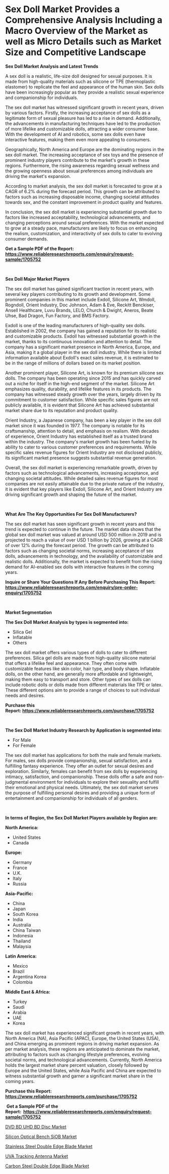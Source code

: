 <p><h1>Sex Doll Market Provides a Comprehensive Analysis Including a Macro Overview of the Market as well as Micro Details such as Market Size and Competitive Landscape</h1></p><p><strong>Sex Doll Market Analysis and Latest Trends</strong></p>
<p><p>A sex doll is a realistic, life-size doll designed for sexual purposes. It is made from high-quality materials such as silicone or TPE (thermoplastic elastomer) to replicate the feel and appearance of the human skin. Sex dolls have been increasingly popular as they provide a realistic sexual experience and companionship for individuals.</p><p>The sex doll market has witnessed significant growth in recent years, driven by various factors. Firstly, the increasing acceptance of sex dolls as a legitimate form of sexual pleasure has led to a rise in demand. Additionally, the advancements in manufacturing techniques have led to the production of more lifelike and customizable dolls, attracting a wider consumer base. With the development of AI and robotics, some sex dolls even have interactive features, making them even more appealing to consumers.</p><p>Geographically, North America and Europe are the dominating regions in the sex doll market. The increasing acceptance of sex toys and the presence of prominent industry players contribute to the market's growth in these regions. Furthermore, the rising awareness regarding sexual wellness and the growing openness about sexual preferences among individuals are driving the market's expansion.</p><p>According to market analysis, the sex doll market is forecasted to grow at a CAGR of 6.2% during the forecast period. This growth can be attributed to factors such as increasing disposable income, changing societal attitudes towards sex, and the constant improvement in product quality and features.</p><p>In conclusion, the sex doll market is experiencing substantial growth due to factors like increased acceptability, technological advancements, and changing perceptions around sexual preferences. With the market expected to grow at a steady pace, manufacturers are likely to focus on enhancing the realism, customization, and interactivity of sex dolls to cater to evolving consumer demands.</p></p>
<p><strong>Get a Sample PDF of the Report:&nbsp; <a href="https://www.reliableresearchreports.com/enquiry/request-sample/1705752">https://www.reliableresearchreports.com/enquiry/request-sample/1705752</a></strong></p>
<p>&nbsp;</p>
<p><strong>Sex Doll Major Market Players</strong></p>
<p><p>The sex doll market has gained significant traction in recent years, with several key players contributing to its growth and development. Some prominent companies in this market include Exdoll, Silicone Art, Wmdoll, Rogndoll, Orient Industry, Doc Johnson, Adam & Eve, Reckitt Benckiser, Ansell Healthcare, Luvu Brands, LELO, Church & Dwight, Aneros, Beate Uhse, Bad Dragon, Fun Factory, and BMS Factory.</p><p>Exdoll is one of the leading manufacturers of high-quality sex dolls. Established in 2002, the company has gained a reputation for its realistic and customizable products. Exdoll has witnessed substantial growth in the market, thanks to its continuous innovation and attention to detail. The company has a significant market presence in North America, Europe, and Asia, making it a global player in the sex doll industry. While there is limited information available about Exdoll's exact sales revenue, it is estimated to be in the range of millions of dollars based on its market position.</p><p>Another prominent player, Silicone Art, is known for its premium silicone sex dolls. The company has been operating since 2015 and has quickly carved out a niche for itself in the high-end segment of the market. Silicone Art emphasizes quality, durability, and lifelike features in its products. The company has witnessed steady growth over the years, largely driven by its commitment to customer satisfaction. While specific sales figures are not publicly available, it is evident that Silicone Art has achieved substantial market share due to its reputation and product quality.</p><p>Orient Industry, a Japanese company, has been a key player in the sex doll market since it was founded in 1977. The company is notable for its craftsmanship, attention to detail, and emphasis on realism. With decades of experience, Orient Industry has established itself as a trusted brand within the industry. The company's market growth has been fueled by its ability to cater to various customer preferences and requirements. While specific sales revenue figures for Orient Industry are not disclosed publicly, its significant market presence suggests substantial revenue generation.</p><p>Overall, the sex doll market is experiencing remarkable growth, driven by factors such as technological advancements, increasing acceptance, and changing societal attitudes. While detailed sales revenue figures for most companies are not easily attainable due to the private nature of the industry, it is evident that key players like Exdoll, Silicone Art, and Orient Industry are driving significant growth and shaping the future of the market.</p></p>
<p>&nbsp;</p>
<p><strong>What Are The Key Opportunities For Sex Doll Manufacturers?</strong></p>
<p><p>The sex doll market has seen significant growth in recent years and this trend is expected to continue in the future. The market data shows that the global sex doll market was valued at around USD 500 million in 2019 and is projected to reach a value of over USD 1 billion by 2026, growing at a CAGR of over 12% during the forecast period. The growth can be attributed to factors such as changing societal norms, increasing acceptance of sex dolls, advancements in technology, and the availability of customizable and realistic dolls. Additionally, the market is expected to benefit from the rising demand for AI-enabled sex dolls with interactive features in the coming years.</p></p>
<p><strong>Inquire or Share Your Questions If Any Before Purchasing This Report: <a href="https://www.reliableresearchreports.com/enquiry/pre-order-enquiry/1705752">https://www.reliableresearchreports.com/enquiry/pre-order-enquiry/1705752</a></strong></p>
<p>&nbsp;</p>
<p><strong>Market Segmentation</strong></p>
<p><strong>The Sex Doll Market Analysis by types is segmented into:</strong></p>
<p><ul><li>Silica Gel</li><li>Inflatable</li><li>Others</li></ul></p>
<p><p>The sex doll market offers various types of dolls to cater to different preferences. Silica gel dolls are made from high-quality silicone material that offers a lifelike feel and appearance. They often come with customizable features like skin color, hair type, and body shape. Inflatable dolls, on the other hand, are generally more affordable and lightweight, making them easy to transport and store. Other types of sex dolls can include robotic dolls or dolls made from different materials like TPE or latex. These different options aim to provide a range of choices to suit individual needs and desires.</p></p>
<p><strong>Purchase this Report:&nbsp;<a href="https://www.reliableresearchreports.com/purchase/1705752">https://www.reliableresearchreports.com/purchase/1705752</a></strong></p>
<p>&nbsp;</p>
<p><strong>The Sex Doll Market Industry Research by Application is segmented into:</strong></p>
<p><ul><li>For Male</li><li>For Female</li></ul></p>
<p><p>The sex doll market has applications for both the male and female markets. For males, sex dolls provide companionship, sexual satisfaction, and a fulfilling fantasy experience. They offer an outlet for sexual desires and exploration. Similarly, females can benefit from sex dolls by experiencing intimacy, satisfaction, and companionship. These dolls offer a safe and non-judgmental environment for individuals to explore their sexuality and fulfill their emotional and physical needs. Ultimately, the sex doll market serves the purpose of fulfilling personal desires and providing a unique form of entertainment and companionship for individuals of all genders.</p></p>
<p>&nbsp;</p>
<p><strong>In terms of Region, the Sex Doll Market Players available by Region are:</strong></p>
<p>
    <p> <strong> North America: </strong>
        <ul>
            <li>United States</li>
            <li>Canada</li>
        </ul>
        </p> 
    <p> <strong> Europe: </strong>
        <ul>
            <li>Germany</li>
            <li>France</li>
            <li>U.K.</li>
            <li>Italy</li>
            <li>Russia</li>
        </ul>
        </p> 
    <p> <strong> Asia-Pacific: </strong>
        <ul>
            <li>China</li>
            <li>Japan</li>
            <li>South Korea</li>
            <li>India</li>
            <li>Australia</li>
            <li>China Taiwan</li>
            <li>Indonesia</li>
            <li>Thailand</li>
            <li>Malaysia</li>
        </ul>
        </p> 
    <p> <strong> Latin America: </strong>
        <ul>
            <li>Mexico</li>
            <li>Brazil</li>
            <li>Argentina Korea</li>
            <li>Colombia</li>
        </ul>
        </p> 
    <p> <strong> Middle East & Africa: </strong>
        <ul>
            <li>Turkey</li>
            <li>Saudi</li>
            <li>Arabia</li>
            <li>UAE</li>
            <li>Korea</li>
        </ul>
    </p>
    </p>
<p><p>The sex doll market has experienced significant growth in recent years, with North America (NA), Asia Pacific (APAC), Europe, the United States (USA), and China emerging as prominent regions in driving market expansion. As per market analysis, these regions are anticipated to dominate the market, attributing to factors such as changing lifestyle preferences, evolving societal norms, and technological advancements. Currently, North America holds the largest market share percent valuation, closely followed by Europe and the United States, while Asia Pacific and China are expected to witness substantial growth and garner a significant market share in the coming years.</p></p>
<p><strong>Purchase this Report: <a href="https://www.reliableresearchreports.com/purchase/1705752">https://www.reliableresearchreports.com/purchase/1705752</a></strong></p>
<p>&nbsp;<strong>Get a Sample PDF of the Report:&nbsp;&nbsp;<a href="https://www.reliableresearchreports.com/enquiry/request-sample/1705752">https://www.reliableresearchreports.com/enquiry/request-sample/1705752</a></strong></p>
<p><strong></strong></p>
<p><p><a href="https://www.linkedin.com/pulse/dvd-bd-uhd-disc-market-insights-players-forecast-till-ei4we/">DVD BD UHD BD Disc Market</a></p><p><a href="https://www.linkedin.com/pulse/silicon-optical-bench-siob-market-insights-players-forecast-ertqe/">Silicon Optical Bench SiOB Market</a></p><p><a href="https://medium.com/@jailynpurdy1934/stainless-steel-double-edge-blade-market-size-cagr-trends-2024-2030-c9bd9c5c9b74">Stainless Steel Double Edge Blade Market</a></p><p><a href="https://www.linkedin.com/pulse/uva-tracking-antenna-market-share-amp-new-trends-analysis-lijze/">UVA Tracking Antenna Market</a></p><p><a href="https://medium.com/@alaynagrant2023/decoding-carbon-steel-double-edge-blade-market-metrics-market-share-trends-and-growth-patterns-27295bc8a10f">Carbon Steel Double Edge Blade Market</a></p></p>